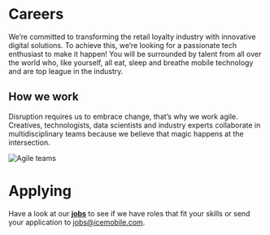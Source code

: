 # Careers

We’re committed to transforming the retail loyalty industry with innovative digital solutions. To achieve this, we’re looking for a passionate tech enthusiast to make it happen! You will be surrounded by talent from all over the world who, like yourself, all eat, sleep and breathe mobile technology and are top league in the industry.

## How we work

Disruption requires us to embrace change, that’s why we work agile. Creatives, technologists, data scientists and industry experts collaborate in multidisciplinary teams because we believe that magic happens at the intersection.

![Agile teams](images/pic1.png)

# Applying

Have a look at our **[jobs](https://www.icemobile.com/careers)** to see if we have roles that fit your skills or send your application to [jobs@icemobile.com](mailto:jobs@icemobile.com).
